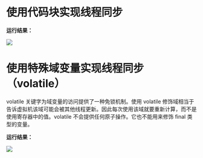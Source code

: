 # 使用代码块实现线程同步

**运行结果：**

<img src="http://image.renkaigis.com/keepcoding/2017110601.png">

# 使用特殊域变量实现线程同步（volatile）

volatile 关键字为域变量的访问提供了一种免锁机制。使用 volatile 修饰域相当于告诉虚拟机该域可能会被其他线程更新。因此每次使用该域就要重新计算，而不是使用寄存器中的值。volatile 不会提供任何原子操作。它也不能用来修饰 final 类型的变量。

**运行结果：**

<img src="http://image.renkaigis.com/keepcoding/2017110602.png">

